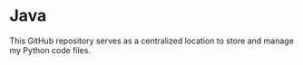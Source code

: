 # Java
This GitHub repository serves as a centralized location to store and manage my Python code files.
